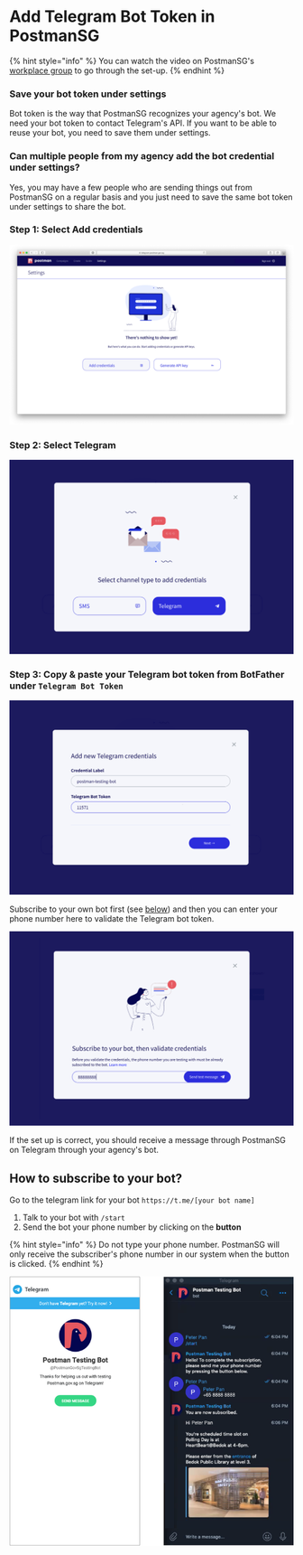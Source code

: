 # Add Telegram Bot Token in PostmanSG

{% hint style="info" %}
You can watch the video on PostmanSG's [workplace group](https://onepublicservice.workplace.com/groups/postman.gov.sg/permalink/2722772607991773/) to go through the set-up.
{% endhint %}

### Save your bot token under settings

Bot token is the way that PostmanSG recognizes your agency's bot. We need your bot token to contact Telegram's API. If you want to be able to reuse your bot, you need to save them under settings.

### Can multiple people from my agency add the bot credential under settings?

Yes, you may have a few people who are sending things out from PostmanSG on a regular basis and you just need to save the same bot token under settings to share the bot.

### **Step 1**: Select Add credentials

![](<../../../.gitbook/assets/telegram-settings (1).png>)

### **Step 2:** Select Telegram

![](../../../.gitbook/assets/telegram-cred.png)

### Step 3: Copy & paste your Telegram bot token from **BotFather** under `Telegram Bot Token`

![](../../../.gitbook/assets/telegram-cred-token.png)

Subscribe to your own bot first (see [below](https://guide.postman.gov.sg/campaign-guide/getting-started/telegram-bot/add-telegram-bot-token-in-postman#how-to-subscribe-to-your-bot)) and then you can enter your phone number here to validate the Telegram bot token.

![](../../../.gitbook/assets/telegram-test-cred.png)

If the set up is correct, you should receive a message through PostmanSG on Telegram through your agency's bot.

## How to subscribe to your bot?

Go to the telegram link for your bot `https://t.me/[your bot name]`

1. Talk to your bot with `/start`
2. Send the bot your phone number by clicking on the **button**

{% hint style="info" %}
Do not type your phone number. PostmanSG will only receive the subscriber's phone number in our system when the button is clicked.
{% endhint %}

![This is an example bot set up by the PostmanSG team.](../../../.gitbook/assets/telegram-bot-recipient-onboarding.png)
